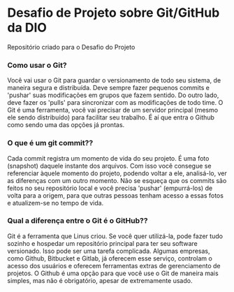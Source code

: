 # Desafio de Projeto sobre Git/GitHub da DIO
Repositório criado para o Desafio do Projeto

### Como usar o Git?

Você vai usar o Git para guardar o versionamento de todo seu sistema, de maneira segura e distribuída. Deve sempre fazer pequenos commits e 'pushar' suas modificações em grupos que fazem sentido. Do outro lado, deve fazer os 'pulls' para sincronizar com as modificações de todo time. O Git é uma ferramenta, você vai precisar de um servidor principal (mesmo ele sendo distribuído) para facilitar seu trabalho. É aí que entra o Github como sendo uma das opções já prontas.

### O que é um git commit??

Cada commit registra um momento de vida do seu projeto. É uma foto (snapshot) daquele instante dos arquivos. Com isso você consegue se referenciar àquele momento do projeto, podendo voltar a ele, analisá-lo, ver as diferenças com um outro momento. Não se esqueça que os commits são feitos no seu repositório local e você precisa 'pushar' (empurrá-los) de volta para a origem, para que outras pessoas tenham acesso a essas fotos e atualizem-se no tempo de vida.

### Qual a diferença entre o Git é o GitHub??

Git é a ferramenta que Linus criou. Se você quer utilizá-la, pode fazer tudo sozinho e hospedar um repositório principal para ter seu software versionado. Isso pode ser uma tarefa complicada. Algumas empresas, como Github, Bitbucket e Gitlab, já oferecem esse serviço, controlam o acesso dos usuários e oferecem ferramentas extras de gerenciamento de projetos. O Github é uma opção para que você use o Git de maneira mais simples, mas não é obrigatório, apesar de extremamente usado.
